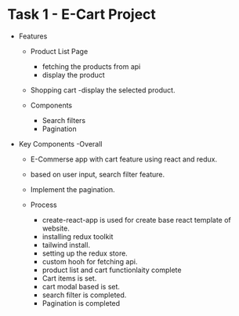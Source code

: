 # Task 1 - E-Cart Project

  - Features
    - Product List Page
      - fetching the products from api
      - display the product
    - Shopping cart
      -display the selected product. 
    
    - Components 
      - Search filters 
      - Pagination

  - Key Components
    -Overall
      - E-Commerse app with cart feature using react and redux. 
      - based on user input, search filter feature.
      - Implement the pagination. 
    
    - Process
      - create-react-app is used for create base react template of website. 
      - installing redux toolkit
      - tailwind install.
      - setting up the redux store. 
      - custom hooh for fetching api.
      - product list and cart functionlaity complete
      - Cart items is set.
      - cart modal based is set.
      - search filter is completed.
      - Pagination is completed
    
  
